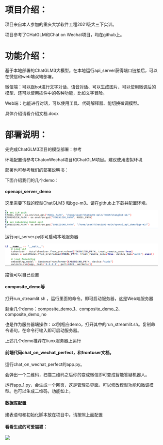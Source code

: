 # 项目介绍：

项目来自本人参加的重庆大学软件工程2021级大三下实训。

项目参考了CHatGLM和Chat on Wechat项目，均在github上。



# 功能介绍：

基于本地部署的ChatGLM3大模型。在本地运行api_server获得端口链接后，可以在微信和web端双端部署。

微信端：可以跟bot进行文字对话、语音对话、可以生成图片、可以使用微调后的模型、还可以使用插件中的各种功能，比如文字冒险。

Web端：也能进行对话，可以使用工具、代码解释器、能切换微调模型。

具体介绍请看介绍文档.docx



# 部署说明：

先完成ChatGLM3项目的模型部署：参考

环境配置请参考ChatonWechat项目和ChatGLM项目。建议使用虚拟环境

部署也可参考我们的部署说明书：



下面介绍我们的几个demo：



#### openapi_server_demo

这里需要下载的模型ChatGLM3 和bge-m3。请在github上下载并配置环境。

![](iamge\model.png)

运行api_server.py即可启动本地服务器

![](iamge\api_server.png)

路径可以自己设置



#### composite_demo等

打开run_streamlit.sh  ，运行里面的命令。即可启动服务器，这是Web端服务器

剩余几个demo：composite_demo_1、composite_demo_2、composite_demo_no 

也是作为服务器端操作：cd到相应demo，打开其中的run_streamlit.sh。复制命令语句，在命令行输入即可启动服务器。

上述几个demo推荐在liunx服务器上运行



#### 前端代码chat_on_wechat_perfect，和frontuser文档。



运行chat_on_wechat_perfect的app.py。

会弹出一个二维码，扫描二维码之后你的变成微信即可变成智能答疑机器人。



运行app_1.py，会生成一个网页，这是管理员界面。可以修改模型功能和微调模型。也可以生成二维码，功能如上。



#### 数据库配置

建表语句和初始化脚本放在项目中，请按照上面配置



#### 看看生成的可爱猫猫：

![](iamge\cute_cat.png)

